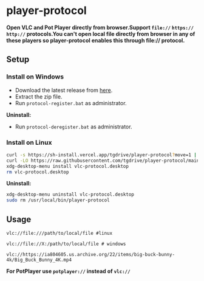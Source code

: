 # player-protocol

**Open VLC and Pot Player directly  from browser.Support ``file://`` ``https://`` ``http://`` protocols.You can't open local file directly from browser in any of these players so player-protocol enables this through file:// protocol.**

## Setup

### Install on Windows

- Download the latest release from [here](https://github.com/tgdrive/player-protocol/releases/latest).
- Extract the zip file.
- Run ``protocol-register.bat`` as administrator.

**Uninstall:**
- Run ``protocol-deregister.bat`` as administrator.

### Install on Linux

```bash
curl -s https://sh-install.vercel.app/tgdrive/player-protocol?move=1 | bash
curl -LO https://raw.githubusercontent.com/tgdrive/player-protocol/main/vlc-protocol.desktop
xdg-desktop-menu install vlc-protocol.desktop
rm vlc-protocol.desktop
```
**Uninstall:**
```bash
xdg-desktop-menu uninstall vlc-protocol.desktop
sudo rm /usr/local/bin/player-protocol
```
## Usage

```
vlc://file:///path/to/local/file #linux

vlc://file://X:/path/to/local/file # windows

vlc://https://ia804605.us.archive.org/22/items/big-buck-bunny-4k/Big_Buck_Bunny_4K.mp4

```
**For PotPlayer use `potplayer://` instead of `vlc://`**
